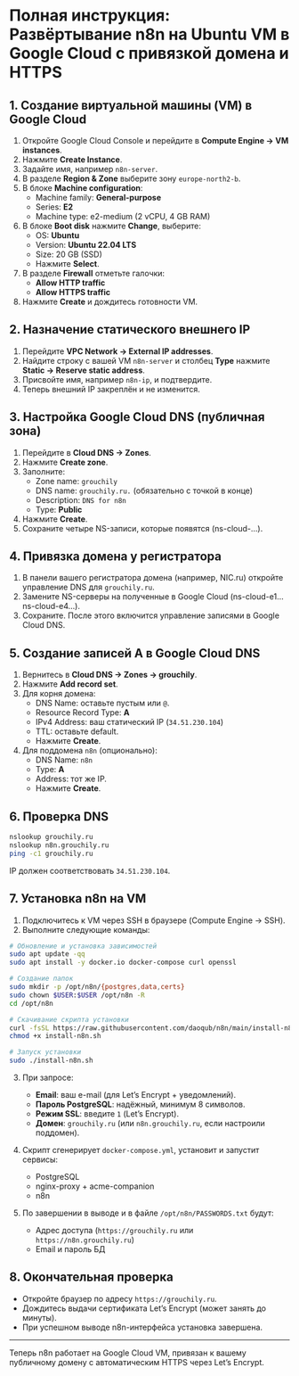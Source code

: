 # Полная инструкция: Развёртывание n8n на Ubuntu VM в Google Cloud с привязкой домена и HTTPS

## 1. Создание виртуальной машины (VM) в Google Cloud

1. Откройте Google Cloud Console и перейдите в **Compute Engine → VM instances**.  
2. Нажмите **Create Instance**.  
3. Задайте имя, например `n8n-server`.  
4. В разделе **Region & Zone** выберите зону `europe-north2-b`.  
5. В блоке **Machine configuration**:
   - Machine family: **General-purpose**  
   - Series: **E2**  
   - Machine type: e2-medium (2 vCPU, 4 GB RAM)  
6. В блоке **Boot disk** нажмите **Change**, выберите:
   - OS: **Ubuntu**  
   - Version: **Ubuntu 22.04 LTS**  
   - Size: 20 GB (SSD)  
   - Нажмите **Select**.  
7. В разделе **Firewall** отметьте галочки:
   - **Allow HTTP traffic**  
   - **Allow HTTPS traffic**  
8. Нажмите **Create** и дождитесь готовности VM.

## 2. Назначение статического внешнего IP

1. Перейдите **VPC Network → External IP addresses**.  
2. Найдите строку с вашей VM `n8n-server` и столбец **Type** нажмите **Static → Reserve static address**.  
3. Присвойте имя, например `n8n-ip`, и подтвердите.  
4. Теперь внешний IP закреплён и не изменится.

## 3. Настройка Google Cloud DNS (публичная зона)

1. Перейдите в **Cloud DNS → Zones**.  
2. Нажмите **Create zone**.  
3. Заполните:
   - Zone name: `grouchily`  
   - DNS name: `grouchily.ru.` (обязательно с точкой в конце)  
   - Description: `DNS for n8n`  
   - Type: **Public**  
4. Нажмите **Create**.  
5. Сохраните четыре NS-записи, которые появятся (ns-cloud-…).

## 4. Привязка домена у регистратора

1. В панели вашего регистратора домена (например, NIC.ru) откройте управление DNS для `grouchily.ru`.  
2. Замените NS-серверы на полученные в Google Cloud (ns-cloud-e1… ns-cloud-e4…).  
3. Сохраните. После этого включится управление записями в Google Cloud DNS.

## 5. Создание записей A в Google Cloud DNS

1. Вернитесь в **Cloud DNS → Zones → grouchily**.  
2. Нажмите **Add record set**.  
3. Для корня домена:
   - DNS Name: оставьте пустым или `@`.  
   - Resource Record Type: **A**  
   - IPv4 Address: ваш статический IP (`34.51.230.104`)  
   - TTL: оставьте default.  
   - Нажмите **Create**.  
4. Для поддомена `n8n` (опционально):
   - DNS Name: `n8n`  
   - Type: **A**  
   - Address: тот же IP.  
   - Нажмите **Create**.

## 6. Проверка DNS

```bash
nslookup grouchily.ru
nslookup n8n.grouchily.ru
ping -c1 grouchily.ru
```

IP должен соответствовать `34.51.230.104`.

## 7. Установка n8n на VM

1. Подключитесь к VM через SSH в браузере (Compute Engine → SSH).  
2. Выполните следующие команды:

```bash
# Обновление и установка зависимостей
sudo apt update -qq
sudo apt install -y docker.io docker-compose curl openssl

# Создание папок
sudo mkdir -p /opt/n8n/{postgres,data,certs}
sudo chown $USER:$USER /opt/n8n -R
cd /opt/n8n

# Скачивание скрипта установки
curl -fsSL https://raw.githubusercontent.com/daoqub/n8n/main/install-n8n.sh -o install-n8n.sh
chmod +x install-n8n.sh

# Запуск установки
sudo ./install-n8n.sh
```

3. При запросе:
   - **Email**: ваш e-mail (для Let’s Encrypt + уведомлений).  
   - **Пароль PostgreSQL**: надёжный, минимум 8 символов.  
   - **Режим SSL**: введите `1` (Let’s Encrypt).  
   - **Домен**: `grouchily.ru` (или `n8n.grouchily.ru`, если настроили поддомен).  

4. Скрипт сгенерирует `docker-compose.yml`, установит и запустит сервисы:
   - PostgreSQL  
   - nginx-proxy + acme-companion  
   - n8n  

5. По завершении в выводе и в файле `/opt/n8n/PASSWORDS.txt` будут:
   - Адрес доступа (`https://grouchily.ru` или `https://n8n.grouchily.ru`)  
   - Email и пароль БД

## 8. Окончательная проверка

- Откройте браузер по адресу `https://grouchily.ru`.  
- Дождитесь выдачи сертификата Let’s Encrypt (может занять до минуты).  
- При успешном выводе n8n-интерфейса установка завершена.

***

Теперь n8n работает на Google Cloud VM, привязан к вашему публичному домену с автоматическим HTTPS через Let’s Encrypt.
